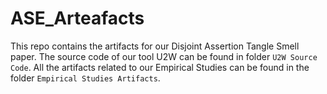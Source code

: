 # ASE_Arteafacts

This repo contains the artifacts for our Disjoint Assertion Tangle Smell paper.
The source code of our tool U2W can be found in folder ```U2W Source Code```.
All the artifacts related to our Empirical Studies can be found in the folder ```Empirical Studies Artifacts```.